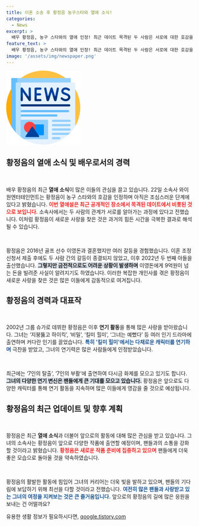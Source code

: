 ```yaml
---
title: 이혼 소송 후 황정음 농구스타와 열애 소식!
categories:
  - News
excerpt: >
  배우 황정음, 농구 스타와의 열애 인정! 최근 데이트 목격된 두 사람은 서로에 대한 호감을 키워나가고 있는 중. 과거 이혼의 아픔을 뒤로하고 새로운 사랑의 시작을 알린 황정음, 앞으로의 행보가 주목된다!
feature_text: >
  배우 황정음, 농구 스타와의 열애 인정! 최근 데이트 목격된 두 사람은 서로에 대한 호감을 키워나가고 있는 중. 과거 이혼의 아픔을 뒤로하고 새로운 사랑의 시작을 알린 황정음, 앞으로의 행보가 주목된다!
image: '/assets/img/newspaper.png'
---
```


<p><img src="/assets/img/newspaper.png" alt="kimp 속보" /></p>

<h2 data-ke-size="size26">황정음의 열애 소식 및 배우로서의 경력</h2>

<p data-ke-size="size16">&nbsp;</p>

<p>배우 황정음의 최근 <b>열애 소식</b>이 많은 이들의 관심을 끌고 있습니다. 22일 소속사 와이원엔터테인먼트는 황정음이 농구 스타와의 호감을 인정하며 아직은 조심스러운 단계에 있다고 밝혔습니다. <b><span style="color: #ee2323;">이번 열애설은 최근 공개적인 장소에서 목격된 데이트에서 비롯된 것으로 보입니다.</span></b> 소속사에서는 두 사람의 관계가 서로를 알아가는 과정에 있다고 전했습니다. 이처럼 황정음이 새로운 사랑을 찾은 것은 과거의 힘든 시간을 극복한 결과로 해석될 수 있습니다.</p>

<p data-ke-size="size16">&nbsp;</p>

<p>황정음은 2016년 골프 선수 이영돈과 결혼했지만 여러 갈등을 경험했습니다. 이혼 조정 신청서 제출 후에도 두 사람 간의 갈등이 종결되지 않았고, 이후 2022년 두 번째 아들을 출산했습니다. <b><span style="background-color: #21538527;">그렇지만 금전적으로도 어려운 상황이 발생하며</span></b> 이영돈에게 9억원이 넘는 돈을 빌려준 사실이 알려지기도 하였습니다. 이러한 복잡한 개인사를 겪은 황정음이 새로운 사랑을 찾은 것은 많은 이들에게 감동적으로 여겨집니다.</p>

<h2 data-ke-size="size26">황정음의 경력과 대표작</h2>

<p data-ke-size="size16">&nbsp;</p>

<p>2002년 그룹 슈가로 데뷔한 황정음은 이후 <b>연기 활동</b>을 통해 많은 사랑을 받아왔습니다. 그녀는 ‘지붕뚫고 하이킥’, ‘비밀’, ‘킬미 힐미’, ‘그녀는 예뻤다’ 등 여러 인기 드라마에 출연하며 커다란 인기를 끌었습니다. <b><span style="color: #1a5490;">특히 '킬미 힐미'에서는 다채로운 캐릭터를 연기하며</span></b> 극찬을 받았고, 그녀의 연기력은 많은 사람들에게 인정받았습니다. </p>

<p data-ke-size="size16">&nbsp;</p>

<p>최근에는 ‘7인의 탈출’, ‘7인의 부활’에 출연하여 다시금 화제를 모으고 있기도 합니다. <b><span style="background-color: #21538527;">그녀의 다양한 연기 변신은 팬들에게 큰 기대를 모으고 있습니다.</span></b> 황정음은 앞으로도 다양한 캐릭터를 통해 연기 활동을 지속하며 많은 이들에게 영감을 줄 것으로 예상됩니다.</p>

<h2 data-ke-size="size26">황정음의 최근 업데이트 및 향후 계획</h2>

<p data-ke-size="size16">&nbsp;</p>

<p>황정음은 최근 <b>열애 소식</b>과 더불어 앞으로의 활동에 대해 많은 관심을 받고 있습니다. 그녀의 소속사는 황정음이 앞으로 다양한 작품에 출연할 예정이며, 팬들과의 소통을 강화할 것이라고 밝혔습니다. <b><span style="color: #ee2323;">황정음은 새로운 작품 준비에 집중하고 있으며</span></b> 팬들에게 더욱 좋은 모습으로 돌아올 것을 약속하였습니다.</p>

<p data-ke-size="size16">&nbsp;</p>

<p>황정음의 활발한 활동에 힘입어 그녀의 커리어는 더욱 빛을 발하고 있으며, 팬들의 기다림에 보답하기 위해 최선을 다할 것이라고 전했습니다. <b><span style="color: #1a5490;">여전히 많은 팬들과 사랑받고 있는 그녀의 여정을 지켜보는 것은 큰 즐거움입니다.</span></b> 앞으로의 황정음의 길에 많은 응원을 보내는 건 어떨까요?</p>
유용한 생활 정보가 필요하시다면, <a href="https://qoogle.tistory.com" rel="dofollow">qoogle.tistory.com</a>


